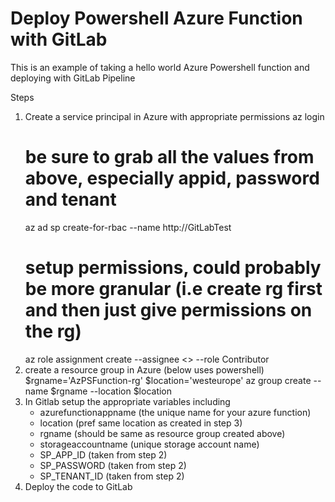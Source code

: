 # Deploy Powershell Azure Function with GitLab

This is an example of taking a hello world Azure Powershell function and deploying with GitLab Pipeline

Steps

1) Create a service principal in Azure with appropriate permissions 
    az login
    # be sure to grab all the values from above, especially appid, password and tenant
    az ad sp create-for-rbac --name http://GitLabTest
    # setup permissions, could probably be more granular (i.e create rg first and then just give permissions on the rg)
    az role assignment create --assignee <<appid from above>> --role Contributor
2) create a resource group in Azure (below uses powershell)
    $rgname='AzPSFunction-rg'
    $location='westeurope'
    az group create --name $rgname --location $location
3) In Gitlab setup the appropriate variables including
    - azurefunctionappname (the unique name for your azure function)
    - location (pref same location as created in step 3)
    - rgname  (should be same as resource group created above)
    - storageaccountname  (unique storage account name)
    - SP_APP_ID (taken from step 2)
    - SP_PASSWORD (taken from step 2)
    - SP_TENANT_ID (taken from step 2)
4) Deploy the code to GitLab
